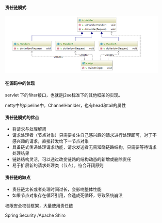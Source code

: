#### 责任链模式

![1595859979830](./img/1595859979830.png)

#### 在源码中的体现

servlet 下的filter接口，也就是j2ee标准下的其他框架的实现。

netty中的pipeline中，ChannelHanlder，也有head和tail的属性



#### 责任链模式的优点

* 将请求与处理解耦
* 请求处理者（节点对象）只需要关注自己感兴趣的请求进行处理即可，对于不感兴趣的请求，直接转发给下一节点对象
* 具备链式传递处理请求功能，请求发送者无需知晓链路结构，只需要等待请求处理结果
* 链路结构灵活，可以通过改变链路的结构动态的新增或删除责任
* 易于扩展新的请求处理类（节点），符合开闭原则



#### 责任链的缺点

* 责任链太长或者处理时间过长，会影响整体性能
* 如果节点对象存在循环引用，会造成死循环，导致系统崩溃



权限安全校验框架，大量使用责任链

Spring Security /Apache Shiro